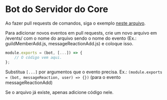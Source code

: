 # Bot do Servidor do Core

Ao fazer pull requests de comandos, siga o exemplo [neste arquivo](https://github.com/smixqse/botdocore/blob/master/commands/command.js.example).

Para adicionar novos eventos em pull requests, crie um novo arquivo em /events/ com o nome do arquivo sendo o nome do evento (Ex.: guildMemberAdd.js, messageReactionAdd.js) e coloque isso.

```js
module.exports = (bot, [...]) => {
    // O código vem aqui.
};
```

Substitua `[...]` por argumentos que o evento precisa. Ex.: `(module.exports = (bot, messageReaction, user) => {})` (para o evento messageReactionAdd)

Se o arquivo já existe, apenas adicione código nele.
